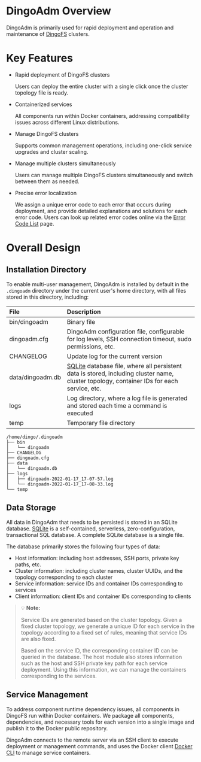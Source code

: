 DingoAdm Overview
===

DingoAdm is primarily used for rapid deployment and operation and maintenance of [DingoFS](https://github.com/dingodb/dingofs) clusters.

Key Features
===

* Rapid deployment of DingoFS clusters

  Users can deploy the entire cluster with a single click once the cluster topology file is ready.


* Containerized services

  All components run within Docker containers, addressing compatibility issues across different Linux distributions.


* Manage DingoFS clusters

  Supports common management operations, including one-click service upgrades and cluster scaling.


* Manage multiple clusters simultaneously

  Users can manage multiple DingoFS clusters simultaneously and switch between them as needed.


* Precise error localization

  We assign a unique error code to each error that occurs during deployment, and provide detailed explanations and solutions for each error code. Users can look up related error codes online via the [Error Code List][errno] page.


Overall Design
===

Installation Directory
---

To enable multi-user management, DingoAdm is installed by default in the `.dingoadm` directory under the current user's home directory, with all files stored in this directory, including:

| File             | Description                                                                                                        |
| :---             | :---                                                                                                        |
| bin/dingoadm     | Binary file                                                                                                  |
| dingoadm.cfg     | DingoAdm configuration file, configurable for log levels, SSH connection timeout, sudo permissions, etc. |
| CHANGELOG        | Update log for the current version |
| data/dingoadm.db | [SQLite][sqlite] database file, where all persistent data is stored, including cluster name, cluster topology, container IDs for each service, etc. |
| logs             | Log directory, where a log file is generated and stored each time a command is executed |
| temp             | Temporary file directory |

```shell
/home/dingo/.dingoadm
├── bin
│   └── dingoadm
├── CHANGELOG
├── dingoadm.cfg
├── data
│   └── dingoadm.db
├── logs
│   ├── dingoadm-2022-01-17_17-07-57.log
│   └── dingoadm-2022-01-17_17-08-33.log
└── temp
```

Data Storage
---

All data in DingoAdm that needs to be persisted is stored in an SQLite database.
[SQLite][sqlite] is a self-contained, serverless, zero-configuration, transactional SQL database.
A complete SQLite database is a single file.

The database primarily stores the following four types of data:
  * Host information: including host addresses, SSH ports, private key paths, etc.
  * Cluster information: including cluster names, cluster UUIDs, and the topology corresponding to each cluster
  * Service information: service IDs and container IDs corresponding to services
  * Client information: client IDs and container IDs corresponding to clients

> 💡 **Note:**
>
>  Service IDs are generated based on the cluster topology. Given a fixed cluster topology, we generate a unique ID for each service in the topology according to a fixed set of rules, meaning that service IDs are also fixed.
>
> Based on the service ID, the corresponding container ID can be queried in the database. The host module also stores information such as the host and SSH private key path for each service deployment. Using this information, we can manage the containers corresponding to the services.

Service Management
---

To address component runtime dependency issues, all components in DingoFS run within Docker containers. We package all components, dependencies, and necessary tools for each version into a single image and publish it to the Docker public repository.

DingoAdm connects to the remote server via an SSH client to execute deployment or management commands, and uses the Docker client [Docker CLI][docker-cli] to manage service containers.

[dingofs]: https://github.com/dingodb/dingofs
[git]: https://git-scm.com/
[errno]: ../errno.md
[sqlite]: https://www.sqlite.org/index.html
[docker-cli]: https://docs.docker.com/engine/reference/commandline/cli/
